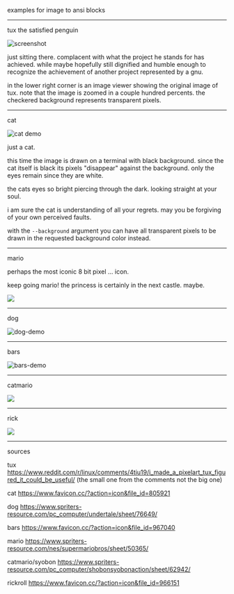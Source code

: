 examples for image to ansi blocks

---------------------------------
tux the satisfied penguin

![screenshot](tux-demo.png)

just sitting there.
complacent with what the project he stands for has achieved.
while maybe hopefully still dignified and humble enough
to recognize the achievement of another project represented by a gnu.

in the lower right corner is an image viewer
showing the original image of tux.
note that the image is zoomed in a couple hundred percents.
the checkered background represents transparent pixels.

----
cat

![cat demo](cat-demo.png)

just a cat.

this time the image is drawn on a terminal with black background.
since the cat itself is black its pixels "disappear" against the background.
only the eyes remain since they are white.

the cats eyes so bright piercing through the dark.
looking straight at your soul.

i am sure the cat is understanding of all your regrets.
may you be forgiving of your own perceived faults.

with the `--background` argument you can have all transparent pixels
to be drawn in the requested background color instead.


----
mario

perhaps the most iconic 8 bit pixel ... icon.

keep going mario! the princess is certainly in the next castle. maybe.

![](mario-demo.png)

----
dog

![dog-demo](dog-demo.png)

----
bars

![bars-demo](bars-demo.png)

----
catmario

![](catmario-demo.png)

----
rick

![](rickroll-demo.png)

----
sources

tux https://www.reddit.com/r/linux/comments/4tiu19/i_made_a_pixelart_tux_figured_it_could_be_useful/
(the small one from the comments not the big one)

cat https://www.favicon.cc/?action=icon&file_id=805921

dog https://www.spriters-resource.com/pc_computer/undertale/sheet/76649/

bars https://www.favicon.cc/?action=icon&file_id=967040

mario https://www.spriters-resource.com/nes/supermariobros/sheet/50365/

catmario/syobon https://www.spriters-resource.com/pc_computer/shobonsyobonaction/sheet/62942/

rickroll https://www.favicon.cc/?action=icon&file_id=966151
